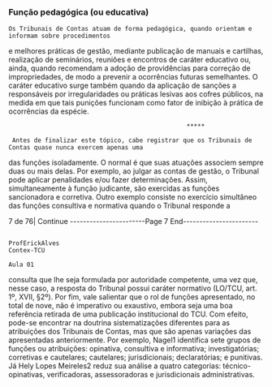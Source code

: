 ### Função pedagógica (ou educativa)
    Os Tribunais de Contas atuam de forma pedagógica, quando orientam e informam sobre procedimentos
e melhores práticas de gestão, mediante publicação de manuais e cartilhas, realização de seminários, reuniões
e encontros de caráter educativo ou, ainda, quando recomendam a adoção de providências para correção de
impropriedades, de modo a prevenir a ocorrências futuras semelhantes.
     O caráter educativo surge também quando da aplicação de sanções a responsáveis por irregularidades ou
práticas lesivas aos cofres públicos, na medida em que tais punições funcionam como fator de inibição à prática
de ocorrências da espécie.

                                                     *****

     Antes de finalizar este tópico, cabe registrar que os Tribunais de Contas quase nunca exercem apenas uma
das funções isoladamente. O normal é que suas atuações associem sempre duas ou mais delas.
    Por exemplo, ao julgar as contas de gestão, o Tribunal pode aplicar penalidades e/ou fazer determinações.
Assim, simultaneamente à função judicante, são exercidas as funções sancionadora e corretiva. Outro
exemplo consiste no exercício simultâneo das funções consultiva e normativa quando o Tribunal responde a




7 de 76| Continue
-----------------------Page 7 End-----------------------

                                                                                                                     ProfErickAlves
    Contex-TCU
                                                                                                                              Aula 01

consulta que lhe seja formulada por autoridade competente, uma vez que, nesse caso, a resposta do Tribunal
possui caráter normativo (LO/TCU, art. 1º, XVII, §2º).
     Por fim, vale salientar que o rol de funções apresentado, no total de nove, não é imperativo ou exaustivo,
embora seja uma boa referência retirada de uma publicação institucional do TCU. Com efeito, pode-se
encontrar na doutrina sistematizações diferentes para as atribuições dos Tribunais de Contas, mas que são
apenas variações das apresentadas anteriormente. Por exemplo, Nagel1 identifica sete grupos de funções ou
atribuições: opinativa, consultiva e informativa; investigatórias; corretivas e cautelares; cautelares;
jurisdicionais; declaratórias; e punitivas. Já Hely Lopes Meireles2 reduz sua análise a quatro categorias:
técnico-opinativas, verificadoras, assessoradoras e jurisdicionais administrativas.